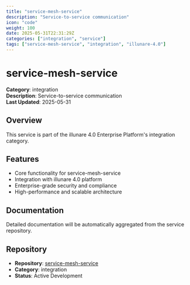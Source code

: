 ```yaml
---
title: "service-mesh-service"
description: "Service-to-service communication"
icon: "code"
weight: 100
date: 2025-05-31T22:31:29Z
categories: ["integration", "service"]
tags: ["service-mesh-service", "integration", "illunare-4.0"]
---
```


# service-mesh-service

**Category**: integration  
**Description**: Service-to-service communication  
**Last Updated**: 2025-05-31

## Overview

This service is part of the illunare 4.0 Enterprise Platform's integration category.

## Features

- Core functionality for service-mesh-service
- Integration with illunare 4.0 platform
- Enterprise-grade security and compliance
- High-performance and scalable architecture

## Documentation

Detailed documentation will be automatically aggregated from the service repository.

## Repository

- **Repository**: [service-mesh-service](https://github.com/illunare-40/service-mesh-service)
- **Category**: integration
- **Status**: Active Development

